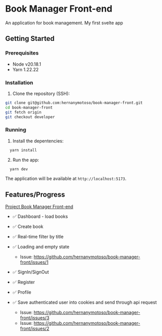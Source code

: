 # Book Manager Front-end

An application for book management. My first svelte app 

## Getting Started

### Prerequisites

- Node v20.18.1
- Yarn 1.22.22
  
### Installation

1. Clone the repository (SSH):
```bash
git clone git@github.com:hernanymotoso/book-manager-front.git
cd book-manager-front
git fetch origin
git checkout developer
```
### Running

1. Install the depentencies:
```bash
  yarn install
```

2. Run the app:
```bash
  yarn dev
```

The application will be available at `http://localhost:5173`.

## Features/Progress
[Project Book Manager Front-end](https://github.com/users/hernanymotoso/projects/8)


- ✅ Dashboard - load books
- ✅ Create book
- ✅ Real-time filter by title
- ✅ Loading and empty state
  - Issue: https://github.com/hernanymotoso/book-manager-front/issues/1
    
- ✅ SignIn/SignOut
- ✅ Register
- ✅ Profile
- ✅ Save authenticated user into cookies and send through api request
  - Issue: https://github.com/hernanymotoso/book-manager-front/issues/3
  - Issue: https://github.com/hernanymotoso/book-manager-front/issues/2

